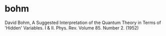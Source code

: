 bohm
====

David Bohm, A Suggested Interpretation of the Quantum Theory in Terms of 'Hidden' Variables. I & II. Phys. Rev. Volume 85. Number 2. (1952)

